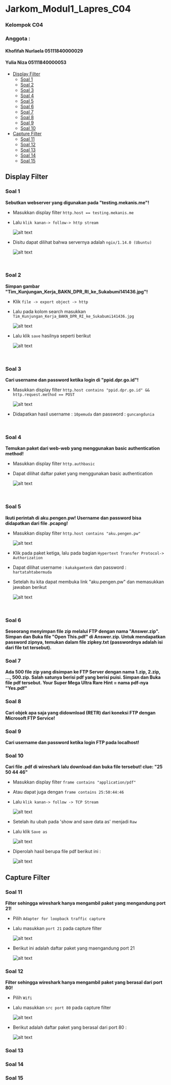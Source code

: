 # Jarkom_Modul1_Lapres_C04

### Kelompok C04
### Anggota :
#### Khofifah Nurlaela 	05111840000029
#### Yulia Niza		05111840000053
    
  - [Display Filter](#display-filter)
    - [Soal 1](#soal-1)
    - [Soal 2](#soal-2)
    - [Soal 3](#soal-3)
    - [Soal 4](#soal-4)
    - [Soal 5](#soal-5)
    - [Soal 6](#soal-6)
    - [Soal 7](#soal-7)
    - [Soal 8](#soal-8)
    - [Soal 9](#soal-9)
    - [Soal 10](#soal-10)
  - [Capture Filter](#capture-filter)
    - [Soal 11](#soal-11)
    - [Soal 12](#soal-12)
    - [Soal 13](#soal-13)
    - [Soal 14](#soal-14)
    - [Soal 15](#soal-15)



## Display Filter
### Soal 1 
**Sebutkan webserver yang digunakan pada "testing.mekanis.me"!**
- Masukkan display filter  ` http.host == testing.mekanis.me `  
- Lalu ` klik kanan-> follow-> http stream `
  
  ![alt text](https://github.com/nizayulia/Jarkom_Modul1_Lapres_C04/blob/main/Assets/Picture1.png?raw=true) 
- Disitu dapat dilihat bahwa servernya adalah `ngix/1.14.0 (Ubuntu)`
  
  ![alt text](https://github.com/nizayulia/Jarkom_Modul1_Lapres_C04/blob/main/Assets/Picture2.png?raw=true) 


<br>


### Soal 2 
**Simpan gambar "Tim_Kunjungan_Kerja_BAKN_DPR_RI_ke_Sukabumi141436.jpg"!**
- Klik `file -> export object -> http` 
- Lalu pada kolom search masukkan `Tim_Kunjungan_Kerja_BAKN_DPR_RI_ke_Sukabumi141436.jpg`
  
  ![alt text](https://github.com/nizayulia/Jarkom_Modul1_Lapres_C04/blob/main/Assets/Picture3.png?raw=true)
- Lalu klik `save` hasilnya seperti berikut
  
  ![alt text](https://github.com/nizayulia/Jarkom_Modul1_Lapres_C04/blob/main/Assets/Picture4.png?raw=true) 
<br>

### Soal 3 
**Cari username dan password ketika login di "ppid.dpr.go.id"!**
- Masukkan display filter `http.host contains "ppid.dpr.go.id" && http.request.method == POST`
  
  ![alt text](https://github.com/nizayulia/Jarkom_Modul1_Lapres_C04/blob/main/Assets/Picture5.png?raw=true)
- Didapatkan hasil username : `10pemuda` dan password : `guncangdunia`
<br>

### Soal 4 
**Temukan paket dari web-web yang menggunakan basic authentication method!**
- Masukkan display filter `http.authbasic`
- Dapat dilihat daftar paket yang menggunakan basic authentication
  
  ![alt text](https://github.com/nizayulia/Jarkom_Modul1_Lapres_C04/blob/main/Assets/Picture6.png?raw=true)
<br>

### Soal 5 
**Ikuti perintah di aku.pengen.pw! Username dan password bisa didapatkan dari file .pcapng!**
- Masukkan display filter `http.host contains "aku.pengen.pw"`
  
  ![alt text](https://github.com/nizayulia/Jarkom_Modul1_Lapres_C04/blob/main/Assets/Picture7.png?raw=true)
- Klik pada paket ketiga, lalu pada bagian `Hypertext Transfer Protocol-> Authorization` 
- Dapat dilihat username : `kakakgamtenk` dan password : `hartatahtabermuda`
- Setelah itu kita dapat membuka link "aku.pengen.pw" dan memasukkan jawaban berikut
  
  ![alt text](https://github.com/nizayulia/Jarkom_Modul1_Lapres_C04/blob/main/Assets/Picture8.png?raw=true)
<br>

### Soal 6 
**Seseorang menyimpan file zip melalui FTP dengan nama "Answer.zip". Simpan dan Buka file "Open This.pdf" di Answer.zip. Untuk mendapatkan password zipnya, temukan dalam file zipkey.txt (passwordnya adalah isi dari file txt tersebut).**

### Soal 7 
**Ada 500 file zip yang disimpan ke FTP Server dengan nama 1.zip, 2.zip, ..., 500.zip. Salah satunya berisi pdf yang berisi puisi. Simpan dan Buka file pdf tersebut. Your Super Mega Ultra Rare Hint = nama pdf-nya "Yes.pdf"**


### Soal 8 
**Cari objek apa saja yang didownload (RETR) dari koneksi FTP dengan Microsoft FTP Service!**


### Soal 9 
**Cari username dan password ketika login FTP pada localhost!**
<br>

### Soal 10 
**Cari file .pdf di wireshark lalu download dan buka file tersebut! clue: "25 50 44 46"** 
- Masukkan display filter `frame contains "application/pdf"` 
- Atau dapat juga dengan `frame contains 25:50:44:46` 
- Lalu `klik kanan-> follow -> TCP Stream`
  
  ![alt text](https://github.com/nizayulia/Jarkom_Modul1_Lapres_C04/blob/main/Assets/Picture9.png?raw=true)
- Setelah itu ubah pada 'show and save data as' menjadi `Raw`
- Lalu klik `Save as`
  
  ![alt text](https://github.com/nizayulia/Jarkom_Modul1_Lapres_C04/blob/main/Assets/Picture10.png?raw=true)
- Diperolah hasil berupa file pdf berikut ini :
  
  ![alt text](https://github.com/nizayulia/Jarkom_Modul1_Lapres_C04/blob/main/Assets/Picture11.png?raw=true)

## Capture Filter
### Soal 11 
**Filter sehingga wireshark hanya mengambil paket yang mengandung port 21!**
- Pilih `Adapter for loopback traffic capture`
- Lalu masukkan `port 21` pada capture filter
  
  ![alt text](https://github.com/nizayulia/Jarkom_Modul1_Lapres_C04/blob/main/Assets/Picture12.png?raw=true)
- Berikut ini adalah daftar paket yang maengandung port 21
  
  ![alt text](https://github.com/nizayulia/Jarkom_Modul1_Lapres_C04/blob/main/Assets/Picture13.png?raw=true)
  <br>

### Soal 12
**Filter sehingga wireshark hanya mengambil paket yang berasal dari port 80!**
- Pilih `Wifi`
- Lalu masukkan `src port 80` pada capture filter
  
  ![alt text](https://github.com/nizayulia/Jarkom_Modul1_Lapres_C04/blob/main/Assets/Picture14.png?raw=true)
- Berikut adalah daftar paket yang berasal dari port 80 :
  
  ![alt text](https://github.com/nizayulia/Jarkom_Modul1_Lapres_C04/blob/main/Assets/Picture15.png?raw=true)
### Soal 13
### Soal 14
### Soal 15


















